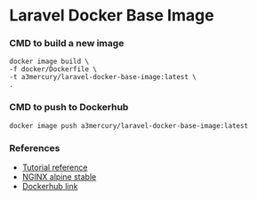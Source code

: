 # Laravel Docker Base Image

### CMD to build a new image
```
docker image build \
-f docker/Dockerfile \
-t a3mercury/laravel-docker-base-image:latest \
.
```

### CMD to push to Dockerhub
```
docker image push a3mercury/laravel-docker-base-image:latest
```

### References
- [Tutorial reference](https://adevait.com/laravel/containerizing-laravel-applications-with-docker)
- [NGINX alpine stable](https://github.com/nginxinc/docker-nginx/blob/master/stable/alpine/Dockerfile)
- [Dockerhub link](https://hub.docker.com/repositories/a3mercury)